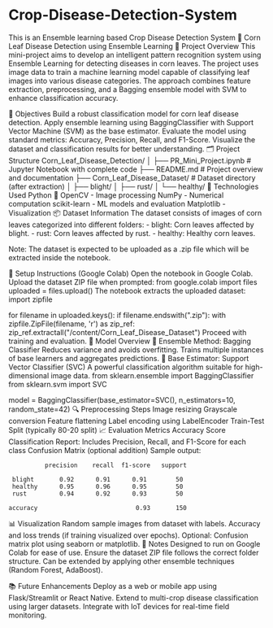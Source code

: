 # Crop-Disease-Detection-System
This is an Ensemble learning based Crop Disease Detection System 
🌽 Corn Leaf Disease Detection using Ensemble Learning
📝 Project Overview
This mini-project aims to develop an intelligent pattern recognition system using Ensemble Learning for detecting diseases in corn leaves. The project uses image data to train a machine learning model capable of classifying leaf images into various disease categories. The approach combines feature extraction, preprocessing, and a Bagging ensemble model with SVM to enhance classification accuracy.

🎯 Objectives
Build a robust classification model for corn leaf disease detection.
Apply ensemble learning using BaggingClassifier with Support Vector Machine (SVM) as the base estimator.
Evaluate the model using standard metrics: Accuracy, Precision, Recall, and F1-Score.
Visualize the dataset and classification results for better understanding.
🗂️ Project Structure
Corn_Leaf_Disease_Detection/
│
├── PR_Mini_Project.ipynb        # Jupyter Notebook with complete code
├── README.md                    # Project overview and documentation
├── Corn_Leaf_Disease_Dataset/  # Dataset directory (after extraction)
│   ├── blight/
│   ├── rust/
│   └── healthy/
🧰 Technologies Used
Python 🐍
OpenCV - Image processing
NumPy - Numerical computation
scikit-learn - ML models and evaluation
Matplotlib - Visualization
📦 Dataset Information
The dataset consists of images of corn leaves categorized into different folders: - blight: Corn leaves affected by blight. - rust: Corn leaves affected by rust. - healthy: Healthy corn leaves.

Note: The dataset is expected to be uploaded as a .zip file which will be extracted inside the notebook.

🔧 Setup Instructions (Google Colab)
Open the notebook in Google Colab.
Upload the dataset ZIP file when prompted:
from google.colab import files
uploaded = files.upload()
The notebook extracts the uploaded dataset:
import zipfile

for filename in uploaded.keys():
    if filename.endswith(".zip"):
        with zipfile.ZipFile(filename, 'r') as zip_ref:
            zip_ref.extractall("/content/Corn_Leaf_Disease_Dataset")
Proceed with training and evaluation.
🧠 Model Overview
🔄 Ensemble Method: Bagging Classifier
Reduces variance and avoids overfitting.
Trains multiple instances of base learners and aggregates predictions.
🔬 Base Estimator: Support Vector Classifier (SVC)
A powerful classification algorithm suitable for high-dimensional image data.
from sklearn.ensemble import BaggingClassifier
from sklearn.svm import SVC

model = BaggingClassifier(base_estimator=SVC(), n_estimators=10, random_state=42)
🔍 Preprocessing Steps
Image resizing
Grayscale conversion
Feature flattening
Label encoding using LabelEncoder
Train-Test Split (typically 80-20 split)
📈 Evaluation Metrics
Accuracy Score
Classification Report: Includes Precision, Recall, and F1-Score for each class
Confusion Matrix (optional addition)
Sample output:

              precision    recall  f1-score   support

     blight       0.92      0.91      0.91        50
     healthy      0.95      0.96      0.95        50
     rust         0.94      0.92      0.93        50

    accuracy                           0.93       150
📊 Visualization
Random sample images from dataset with labels.
Accuracy and loss trends (if training visualized over epochs).
Optional: Confusion matrix plot using seaborn or matplotlib.
📌 Notes
Designed to run on Google Colab for ease of use.
Ensure the dataset ZIP file follows the correct folder structure.
Can be extended by applying other ensemble techniques (Random Forest, AdaBoost).

📚 Future Enhancements
Deploy as a web or mobile app using Flask/Streamlit or React Native.
Extend to multi-crop disease classification using larger datasets.
Integrate with IoT devices for real-time field monitoring.
